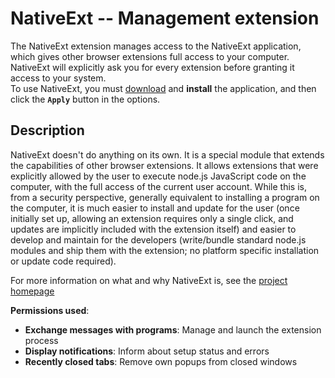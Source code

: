 
# NativeExt -- Management extension

<!-- summary -->
The NativeExt extension manages access to the NativeExt application, which gives other browser extensions full access to your computer.<br>
NativeExt will explicitly ask you for every extension before granting it access to your system.<br>
To use NativeExt, you must <a download href="https://latest.native-ext.niklasg.de/download/${os}-${arch}/">download</a> and <b>install</b> the application, and then click the <b><code>Apply</code></b> button in the options.

## Description

NativeExt doesn't do anything on its own. It is a special module that extends the capabilities of other browser extensions.
It allows extensions that were explicitly allowed by the user to execute node.js JavaScript code on the computer, with the full access of the current user account.
While this is, from a security perspective, generally equivalent to installing a program on the computer, it is much easier to install and update for the user (once initially set up, allowing an extension requires only a single click, and updates are implicitly included with the extension itself) and easier to develop and maintain for the developers (write/bundle standard node.js modules and ship them with the extension; no platform specific installation or update code required).

For more information on what and why NativeExt is, see the <a href="https://github.com/NiklasGollenstede/native-ext#readme">project homepage</a>

<b>Permissions used</b>:<ul>
	<li> <b>Exchange messages with programs</b>: Manage and launch the extension process </li>
	<li> <b>Display notifications</b>: Inform about setup status and errors </li>
	<li> <b>Recently closed tabs</b>: Remove own popups from closed windows </li>
</ul>
